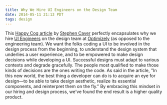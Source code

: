 ```yaml
---
title: Why We Hire UI Engineers on the Design Team
date: 2014-05-11 21:13 PDT
tags: design
---
```


This [Happy Cog article](http://cognition.happycog.com/article/why-developers-need-to-learn-design) by [Stephen Caver](http://stephencaver.com/) perfectly encapsulates why we hire [UI Engineers](http://jobsco.re/1oHhZGz) on the design team at [Optimizely](https://www.optimizely.com) (as opposed to the engineering team). We want the folks coding a UI to be involved in the design process from the beginning, to understand the design system that underlies a user experience, and to be empowered to make design decisions while developing a UI. Successful designs must adapt to various contexts and degrade gracefully. The people most qualified to make those kinds of decisions are the ones writing the code. As said in the article, "In this new world, the best thing a developer can do is to acquire an eye for design—to be able to take design aesthetic, realize its essential components, and reinterpret them on the fly." By embracing this mindset in our hiring and design process, we've found the end result is a higher quality product.
